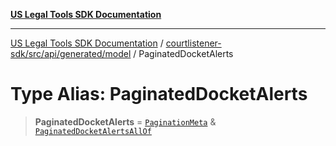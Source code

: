 [**US Legal Tools SDK Documentation**](../../../../../../README.md)

***

[US Legal Tools SDK Documentation](../../../../../../README.md) / [courtlistener-sdk/src/api/generated/model](../README.md) / PaginatedDocketAlerts

# Type Alias: PaginatedDocketAlerts

> **PaginatedDocketAlerts** = [`PaginationMeta`](../interfaces/PaginationMeta.md) & [`PaginatedDocketAlertsAllOf`](PaginatedDocketAlertsAllOf.md)
